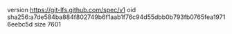 version https://git-lfs.github.com/spec/v1
oid sha256:a7de584ba884f802749b6f1aab1f76c94d55dbb0b793fb0765fea19716eebc5d
size 7601
